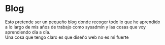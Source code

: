 # Blog

Esto pretende ser un pequeño blog donde recoger todo lo que he aprendido a lo largo de mis años de trabajo como sysadmin y las cosas que voy aprendiendo día a día.  
Una cosa que tengo claro es que diseño web no es mi fuerte
